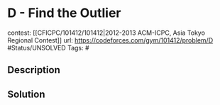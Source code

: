 # D - Find the Outlier

contest: [[CFICPC/101412/101412|2012-2013 ACM-ICPC, Asia Tokyo Regional Contest]]
url: https://codeforces.com/gym/101412/problem/D
#Status/UNSOLVED
Tags: #

## Description

## Solution

